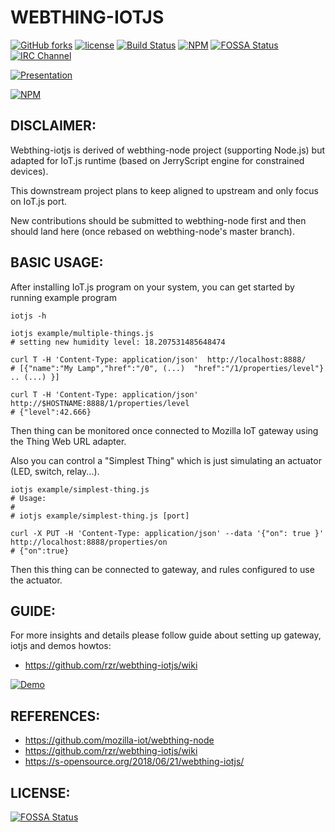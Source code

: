 # WEBTHING-IOTJS #

[![GitHub forks](https://img.shields.io/github/forks/rzr/webthing-iotjs.svg?style=social&label=Fork&maxAge=2592000)](https://GitHub.com/rzr/webthing-iotjs/network/)
[![license](https://img.shields.io/badge/license-MPL--2.0-blue.svg)](LICENSE)
[![Build Status](https://travis-ci.org/rzr/webthing-iotjs.svg?branch=master)](https://travis-ci.org/rzr/webthing-iotjs)
[![NPM](https://img.shields.io/npm/v/webthing-iotjs.svg)](https://www.npmjs.com/package/webthing-iotjs)
[![FOSSA Status](https://app.fossa.io/api/projects/git%2Bgithub.com%2Frzr%2Fwebthing-iotjs.svg?type=shield)](https://app.fossa.io/projects/git%2Bgithub.com%2Frzr%2Fwebthing-iotjs?ref=badge_shield)
[![IRC Channel](https://img.shields.io/badge/chat-on%20freenode-brightgreen.svg)](https://kiwiirc.com/client/irc.freenode.net/#tizen)

[![Presentation](https://image.slidesharecdn.com/webthing-iotjs-20181022rzr-181027220201/95/webthingiotjs20181022rzr-1-638.jpg)](https://www.slideshare.net/slideshow/embed_code/key/BGdKOn9HHRF4Oa#webthing-iotjs# "WebThingIotJs")

[![NPM](https://nodei.co/npm/webthing-iotjs.png)](https://npmjs.org/package/webthing-iotjs)


## DISCLAIMER: ##

Webthing-iotjs is derived of webthing-node project (supporting Node.js)
but adapted for IoT.js runtime (based on JerryScript engine for constrained devices).

This downstream project plans to keep aligned to upstream and only focus on IoT.js port.

New contributions should be submitted to webthing-node first
and then should land here (once rebased on webthing-node's master branch).


## BASIC USAGE: ##

After installing IoT.js program on your system,
you can get started by running example program


```
iotjs -h

iotjs example/multiple-things.js 
# setting new humidity level: 18.207531485648474

curl T -H 'Content-Type: application/json'  http://localhost:8888/
# [{"name":"My Lamp","href":"/0", (...)  "href":"/1/properties/level"} .. (...) }]

curl T -H 'Content-Type: application/json'  http://$HOSTNAME:8888/1/properties/level
# {"level":42.666}
```
Then thing can be monitored once connected to Mozilla IoT gateway using the Thing Web URL adapter.

Also you can control a "Simplest Thing"
which is just simulating an actuator (LED, switch, relay...).

```
iotjs example/simplest-thing.js 
# Usage:
# 
# iotjs example/simplest-thing.js [port]

curl -X PUT -H 'Content-Type: application/json' --data '{"on": true }' http://localhost:8888/properties/on
# {"on":true}
```

Then this thing can be connected to gateway, and rules configured to use the actuator.


## GUIDE: ##

For more insights and details please follow guide about setting up gateway, iotjs and demos howtos:

* https://github.com/rzr/webthing-iotjs/wiki

[![Demo](https://media.giphy.com/media/1xo9BDFa4B40JPEzZN/giphy.gif)](https://www.slideshare.net/rzrfreefr/webthingiotjs20181022rzr-120959360/19 "webthing-iotjs-20181027rzr")


## REFERENCES: ##

* https://github.com/mozilla-iot/webthing-node
* https://github.com/rzr/webthing-iotjs/wiki
* https://s-opensource.org/2018/06/21/webthing-iotjs/


## LICENSE: ##

[![FOSSA Status](https://app.fossa.io/api/projects/git%2Bgithub.com%2Frzr%2Fwebthing-iotjs.svg?type=large)](https://app.fossa.io/projects/git%2Bgithub.com%2Frzr%2Fwebthing-iotjs?ref=badge_large)
